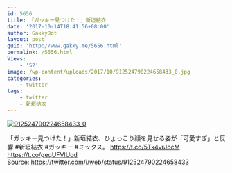 ```yaml
---
id: 5656
title: 「ガッキー見つけた！」新垣結衣
date: '2017-10-14T18:41:56+08:00'
author: GakkyBot
layout: post
guid: 'http://www.gakky.me/5656.html'
permalink: /5656.html
Views:
    - '52'
image: /wp-content/uploads/2017/10/912524790224658433_0.jpg
categories:
    - twitter
tags:
    - twitter
    - 新垣结衣
---
```


[![912524790224658433_0](http://www.yui-aragaki.org/wp-content/uploads/2017/10/912524790224658433_0.jpg)](http://www.yui-aragaki.org/wp-content/uploads/2017/10/912524790224658433_0.jpg)

「ガッキー見つけた！」新垣結衣、ひょっこり顔を見せる姿が「可愛すぎ」と反響 #新垣結衣 #ガッキー #ミックス。 https://t.co/5Tk4vrJocM https://t.co/geqUFVlUod  
Source: <https://twitter.com/i/web/status/912524790224658433>